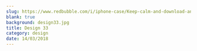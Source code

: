 ```yaml
---
slug: https://www.redbubble.com/i/iphone-case/Keep-calm-and-download-another-browser-by-solo244/16011083.PM7U2
blank: true
background: design33.jpg
title: Design 33
category: design
date: 14/03/2018
---
```

